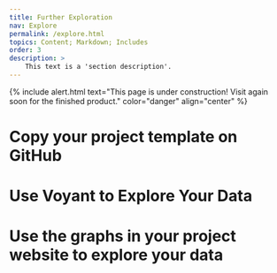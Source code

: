 ```yaml
---
title: Further Exploration
nav: Explore
permalink: /explore.html
topics: Content; Markdown; Includes
order: 3
description: >
    This text is a 'section description'. 
---
```


{% include alert.html text="This page is under construction! Visit again soon for the finished product." color="danger" align="center" %}

# Copy your project template on GitHub

# Use Voyant to Explore Your Data

# Use the graphs in your project website to explore your data
